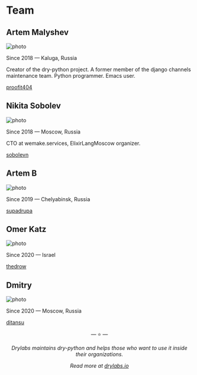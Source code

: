 # Team

## Artem Malyshev

![photo](https://avatars2.githubusercontent.com/u/1862725)

Since 2018 — Kaluga, Russia

Creator of the dry-python project. A former member of the django channels maintenance team. Python programmer. Emacs user.

[proofit404](https://github.com/proofit404)

## Nikita Sobolev

![photo](https://avatars2.githubusercontent.com/u/4660275)

Since 2018 — Moscow, Russia

CTO at wemake.services, ElixirLangMoscow organizer.

[sobolevn](https://github.com/sobolevn)

## Artem B

![photo](https://avatars1.githubusercontent.com/u/12440677)

Since 2019 — Chelyabinsk, Russia

[supadrupa](https://github.com/supadrupa)

## Omer Katz

![photo](https://avatars1.githubusercontent.com/u/48936)

Since 2020 — Israel

[thedrow](https://github.com/thedrow)

## Dmitry

![photo](https://avatars3.githubusercontent.com/u/28233899)

Since 2020 — Moscow, Russia

[ditansu](https://github.com/ditansu)

<p align="center">&mdash; ⭐️ &mdash;</p>
<p align="center"><i>Drylabs maintains dry-python and helps those who want to use it inside their organizations.</i></p>
<p align="center"><i>Read more at <a href="https://drylabs.io">drylabs.io</a></i></p>
